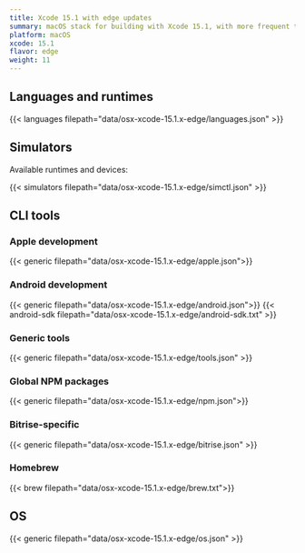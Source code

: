 ```yaml
---
title: Xcode 15.1 with edge updates
summary: macOS stack for building with Xcode 15.1, with more frequent tool updates
platform: macOS
xcode: 15.1
flavor: edge
weight: 11
---
```


## Languages and runtimes

{{< languages filepath="data/osx-xcode-15.1.x-edge/languages.json" >}}

## Simulators

Available runtimes and devices:

{{< simulators filepath="data/osx-xcode-15.1.x-edge/simctl.json" >}}

## CLI tools

### Apple development

{{< generic filepath="data/osx-xcode-15.1.x-edge/apple.json">}}

### Android development

{{< generic filepath="data/osx-xcode-15.1.x-edge/android.json">}}
{{< android-sdk filepath="data/osx-xcode-15.1.x-edge/android-sdk.txt" >}}

### Generic tools

{{< generic filepath="data/osx-xcode-15.1.x-edge/tools.json" >}}

### Global NPM packages

{{< generic filepath="data/osx-xcode-15.1.x-edge/npm.json">}}

### Bitrise-specific

{{< generic filepath="data/osx-xcode-15.1.x-edge/bitrise.json" >}}

### Homebrew

{{< brew filepath="data/osx-xcode-15.1.x-edge/brew.txt">}}

## OS

{{< generic filepath="data/osx-xcode-15.1.x-edge/os.json" >}}
